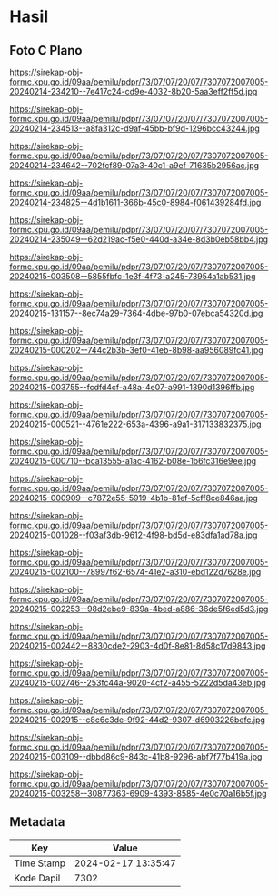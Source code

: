 # Hasil

## Foto C Plano

https://sirekap-obj-formc.kpu.go.id/09aa/pemilu/pdpr/73/07/07/20/07/7307072007005-20240214-234210--7e417c24-cd9e-4032-8b20-5aa3eff2ff5d.jpg

https://sirekap-obj-formc.kpu.go.id/09aa/pemilu/pdpr/73/07/07/20/07/7307072007005-20240214-234513--a8fa312c-d9af-45bb-bf9d-1296bcc43244.jpg

https://sirekap-obj-formc.kpu.go.id/09aa/pemilu/pdpr/73/07/07/20/07/7307072007005-20240214-234642--702fcf89-07a3-40c1-a9ef-71635b2956ac.jpg

https://sirekap-obj-formc.kpu.go.id/09aa/pemilu/pdpr/73/07/07/20/07/7307072007005-20240214-234825--4d1b1611-366b-45c0-8984-f061439284fd.jpg

https://sirekap-obj-formc.kpu.go.id/09aa/pemilu/pdpr/73/07/07/20/07/7307072007005-20240214-235049--62d219ac-f5e0-440d-a34e-8d3b0eb58bb4.jpg

https://sirekap-obj-formc.kpu.go.id/09aa/pemilu/pdpr/73/07/07/20/07/7307072007005-20240215-003508--5855fbfc-1e3f-4f73-a245-73954a1ab531.jpg

https://sirekap-obj-formc.kpu.go.id/09aa/pemilu/pdpr/73/07/07/20/07/7307072007005-20240215-131157--8ec74a29-7364-4dbe-97b0-07ebca54320d.jpg

https://sirekap-obj-formc.kpu.go.id/09aa/pemilu/pdpr/73/07/07/20/07/7307072007005-20240215-000202--744c2b3b-3ef0-41eb-8b98-aa956089fc41.jpg

https://sirekap-obj-formc.kpu.go.id/09aa/pemilu/pdpr/73/07/07/20/07/7307072007005-20240215-003755--fcdfd4cf-a48a-4e07-a991-1390d1396ffb.jpg

https://sirekap-obj-formc.kpu.go.id/09aa/pemilu/pdpr/73/07/07/20/07/7307072007005-20240215-000521--4761e222-653a-4396-a9a1-317133832375.jpg

https://sirekap-obj-formc.kpu.go.id/09aa/pemilu/pdpr/73/07/07/20/07/7307072007005-20240215-000710--bca13555-a1ac-4162-b08e-1b6fc316e9ee.jpg

https://sirekap-obj-formc.kpu.go.id/09aa/pemilu/pdpr/73/07/07/20/07/7307072007005-20240215-000909--c7872e55-5919-4b1b-81ef-5cff8ce846aa.jpg

https://sirekap-obj-formc.kpu.go.id/09aa/pemilu/pdpr/73/07/07/20/07/7307072007005-20240215-001028--f03af3db-9612-4f98-bd5d-e83dfa1ad78a.jpg

https://sirekap-obj-formc.kpu.go.id/09aa/pemilu/pdpr/73/07/07/20/07/7307072007005-20240215-002100--78997f62-6574-41e2-a310-ebd122d7628e.jpg

https://sirekap-obj-formc.kpu.go.id/09aa/pemilu/pdpr/73/07/07/20/07/7307072007005-20240215-002253--98d2ebe9-839a-4bed-a886-36de5f6ed5d3.jpg

https://sirekap-obj-formc.kpu.go.id/09aa/pemilu/pdpr/73/07/07/20/07/7307072007005-20240215-002442--8830cde2-2903-4d0f-8e81-8d58c17d9843.jpg

https://sirekap-obj-formc.kpu.go.id/09aa/pemilu/pdpr/73/07/07/20/07/7307072007005-20240215-002746--253fc44a-9020-4cf2-a455-5222d5da43eb.jpg

https://sirekap-obj-formc.kpu.go.id/09aa/pemilu/pdpr/73/07/07/20/07/7307072007005-20240215-002915--c8c6c3de-9f92-44d2-9307-d6903226befc.jpg

https://sirekap-obj-formc.kpu.go.id/09aa/pemilu/pdpr/73/07/07/20/07/7307072007005-20240215-003109--dbbd86c9-843c-41b8-9296-abf7f77b419a.jpg

https://sirekap-obj-formc.kpu.go.id/09aa/pemilu/pdpr/73/07/07/20/07/7307072007005-20240215-003258--30877363-6909-4393-8585-4e0c70a16b5f.jpg


## Metadata

| Key        | Value               |
| ---------- | ------------------- |
| Time Stamp | 2024-02-17 13:35:47 |
| Kode Dapil | 7302                |



